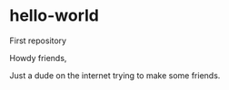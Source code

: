 # hello-world
First repository 

Howdy friends,

Just a dude on the internet trying to make some friends.
